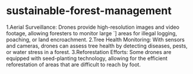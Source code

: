 # sustainable-forest-management
1.Aerial Surveillance: Drones provide high-resolution images and video footage, allowing foresters to monitor large `]   areas for illegal logging, poaching, or land encroachment.
2.Tree Health Monitoring: With sensors and cameras, drones can assess tree health by detecting diseases, pests, or water stress in a forest.
3.Reforestation Efforts: Some drones are equipped with seed-planting technology, allowing for the efficient reforestation of areas that are difficult to reach by foot.